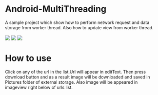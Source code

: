 # Android-MultiThreading
A sample project which show how to perform network request and data storage from worker thread. Also how to update view from worker thread.<br><br>
 <img src="https://cloud.githubusercontent.com/assets/22730931/19883054/b9974db4-a033-11e6-886d-760da3ddaa43.png" />       <img src="https://cloud.githubusercontent.com/assets/22730931/19882589/8c96a574-a030-11e6-98f3-c04a9898e503.png"/>       <img src="https://cloud.githubusercontent.com/assets/22730931/19885704/e04c5482-a041-11e6-898f-9e47fb06dbd9.png" />
 

 
# How to use
Click on any of the url in the list.Url will appear in editText. Then press download button and as a result image will be downloaded and saved in Pictures folder of external storage. Also image will be appeared in imageview right below of urls list.

